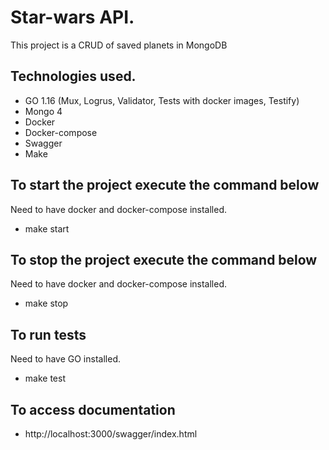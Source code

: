 # Star-wars API.

This project is a CRUD of saved planets in MongoDB

## Technologies used.

- GO 1.16 (Mux, Logrus, Validator, Tests with docker images, Testify)
- Mongo 4
- Docker
- Docker-compose
- Swagger
- Make

## To start the project execute the command below
Need to have docker and docker-compose installed.

- make start

## To stop the project execute the command below
Need to have docker and docker-compose installed.

- make stop

## To run tests
Need to have GO installed.

- make test

## To access documentation

- http://localhost:3000/swagger/index.html